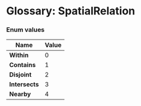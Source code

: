 # Glossary: SpatialRelation

### Enum values

| Name | Value |
| ------------- | ----- |
| **Within** | 0 |
| **Contains** | 1 |
| **Disjoint** | 2 |
| **Intersects** | 3 |
| **Nearby** | 4 |

